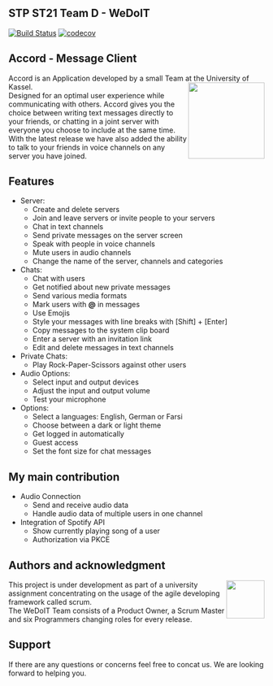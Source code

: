 ## STP ST21 Team D - WeDoIT

[![Build Status](https://www.travis-ci.com/sekassel/STPST21TeamD.svg?token=iv8L4W51ZozK2puhSbJk&branch=master)](https://www.travis-ci.com/sekassel/STPST21TeamD)
[![codecov](https://codecov.io/gh/sekassel/STPST21TeamD/branch/master/graph/badge.svg?token=Y6F8AP879T)](https://codecov.io/gh/sekassel/STPST21TeamD/branch/master)

## Accord - Message Client

Accord is an Application developed by a small Team at the University of Kassel.
<img src="src/main/resources/de/uniks/stp/wedoit/accord/client/view/images/LogoAccord.png" width="150" align="right">
<br/>
Designed for an optimal user experience while communicating with others. Accord gives you the choice between writing
text messages directly to your friends, or chatting in a joint server with everyone you choose to include at the same
time. With the latest release we have also added the ability to talk to your friends in voice channels on any server you
have joined.

## Features

- Server:
    - Create and delete servers
    - Join and leave servers or invite people to your servers
    - Chat in text channels
    - Send private messages on the server screen
    - Speak with people in voice channels
    - Mute users in audio channels
    - Change the name of the server, channels and categories
- Chats:
    - Chat with users
    - Get notified about new private messages
    - Send various media formats
    - Mark users with **@** in messages
    - Use Emojis
    - Style your messages with line breaks with [Shift] + [Enter]
    - Copy messages to the system clip board
    - Enter a server with an invitation link
    - Edit and delete messages in text channels
- Private Chats:
    - Play Rock-Paper-Scissors against other users
- Audio Options:
    - Select input and output devices
    - Adjust the input and output volume
    - Test your microphone
- Options:
    - Select a languages: English, German or Farsi
    - Choose between a dark or light theme
    - Get logged in automatically
    - Guest access
    - Set the font size for chat messages

## My main contribution

- Audio Connection
    - Send and receive audio data
    - Handle audio data of multiple users in one channel
- Integration of Spotify API
    - Show currently playing song of a user
    - Authorization via PKCE 

## Authors and acknowledgment

<img src="src/main/resources/de/uniks/stp/wedoit/accord/client/view/images/WeDoIT.png" width="75" align="right"/>
This project is under development as part of a university assignment concentrating on the usage of the agile 
developing framework called scrum.
<br/>
The WeDoIT Team consists of a Product Owner, a Scrum Master and six Programmers changing roles for every release.

## Support

If there are any questions or concerns feel free to concat us. We are looking forward to helping you.
